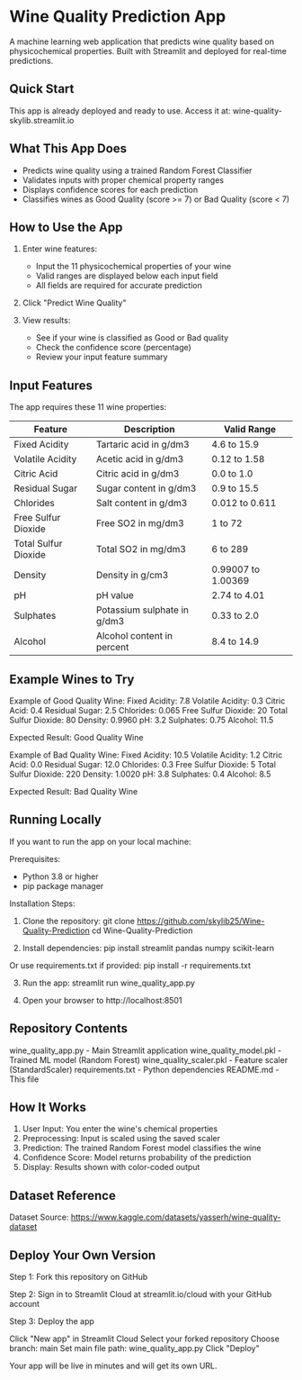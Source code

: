 # Wine Quality Prediction App

A machine learning web application that predicts wine quality based on physicochemical properties. Built with Streamlit and deployed for real-time predictions.

## Quick Start

This app is already deployed and ready to use. Access it at: wine-quality-skylib.streamlit.io

## What This App Does

- Predicts wine quality using a trained Random Forest Classifier
- Validates inputs with proper chemical property ranges
- Displays confidence scores for each prediction
- Classifies wines as Good Quality (score >= 7) or Bad Quality (score < 7)

## How to Use the App

1. Enter wine features:
   - Input the 11 physicochemical properties of your wine
   - Valid ranges are displayed below each input field
   - All fields are required for accurate prediction

2. Click "Predict Wine Quality"

3. View results:
   - See if your wine is classified as Good or Bad quality
   - Check the confidence score (percentage)
   - Review your input feature summary

## Input Features

The app requires these 11 wine properties:

| Feature | Description | Valid Range |
|---------|-------------|-------------|
| Fixed Acidity | Tartaric acid in g/dm3 | 4.6 to 15.9 |
| Volatile Acidity | Acetic acid in g/dm3 | 0.12 to 1.58 |
| Citric Acid | Citric acid in g/dm3 | 0.0 to 1.0 |
| Residual Sugar | Sugar content in g/dm3 | 0.9 to 15.5 |
| Chlorides | Salt content in g/dm3 | 0.012 to 0.611 |
| Free Sulfur Dioxide | Free SO2 in mg/dm3 | 1 to 72 |
| Total Sulfur Dioxide | Total SO2 in mg/dm3 | 6 to 289 |
| Density | Density in g/cm3 | 0.99007 to 1.00369 |
| pH | pH value | 2.74 to 4.01 |
| Sulphates | Potassium sulphate in g/dm3 | 0.33 to 2.0 |
| Alcohol | Alcohol content in percent | 8.4 to 14.9 |

## Example Wines to Try

Example of Good Quality Wine:
Fixed Acidity: 7.8
Volatile Acidity: 0.3
Citric Acid: 0.4
Residual Sugar: 2.5
Chlorides: 0.065
Free Sulfur Dioxide: 20
Total Sulfur Dioxide: 80
Density: 0.9960
pH: 3.2
Sulphates: 0.75
Alcohol: 11.5

Expected Result: Good Quality Wine

Example of Bad Quality Wine:
Fixed Acidity: 10.5
Volatile Acidity: 1.2
Citric Acid: 0.0
Residual Sugar: 12.0
Chlorides: 0.3
Free Sulfur Dioxide: 5
Total Sulfur Dioxide: 220
Density: 1.0020
pH: 3.8
Sulphates: 0.4
Alcohol: 8.5

Expected Result: Bad Quality Wine

## Running Locally

If you want to run the app on your local machine:

Prerequisites:
- Python 3.8 or higher
- pip package manager

Installation Steps:

1. Clone the repository:
git clone https://github.com/skylib25/Wine-Quality-Prediction
cd Wine-Quality-Prediction

2. Install dependencies:
pip install streamlit pandas numpy scikit-learn

Or use requirements.txt if provided:
pip install -r requirements.txt

3. Run the app:
streamlit run wine_quality_app.py

4. Open your browser to http://localhost:8501

## Repository Contents

wine_quality_app.py - Main Streamlit application
wine_quality_model.pkl - Trained ML model (Random Forest)
wine_quality_scaler.pkl - Feature scaler (StandardScaler)
requirements.txt - Python dependencies
README.md - This file


## How It Works

1. User Input: You enter the wine's chemical properties
2. Preprocessing: Input is scaled using the saved scaler
3. Prediction: The trained Random Forest model classifies the wine
4. Confidence Score: Model returns probability of the prediction
5. Display: Results shown with color-coded output

## Dataset Reference

Dataset Source: https://www.kaggle.com/datasets/yasserh/wine-quality-dataset


## Deploy Your Own Version

Step 1: Fork this repository on GitHub

Step 2: Sign in to Streamlit Cloud at streamlit.io/cloud with your GitHub account

Step 3: Deploy the app

Click "New app" in Streamlit Cloud
Select your forked repository
Choose branch: main
Set main file path: wine_quality_app.py
Click "Deploy"

Your app will be live in minutes and will get its own URL.
